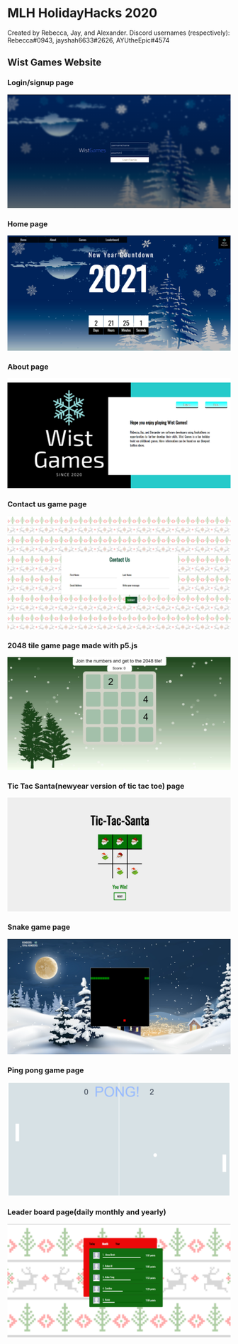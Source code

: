 # MLH HolidayHacks 2020
Created by Rebecca, Jay, and Alexander. 
Discord usernames (respectively): Rebecca#0943, jayshah6633#2626, AYUtheEpic#4574

## Wist Games Website
### Login/signup page
![Login](1.png)
### Home page
![Home](2.png)
### About page
![About](3.png)
### Contact us game page
![Contact](4.png)
### 2048 tile game page made with p5.js
![2048 game](5.png)
### Tic Tac Santa(newyear version of tic tac toe) page
![tic tac santa](6.png)
### Snake game page
![snake](7.png)
### Ping pong game page
![ping](8.png)
### Leader board page(daily monthly and yearly)
![leader](9.png)
